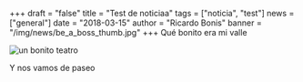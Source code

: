 +++
draft = "false"
title = "Test de noticiaa"
tags = ["noticia", "test"]
news = ["general"]
date = "2018-03-15"
author = "Ricardo Bonis"
banner = "/img/news/be_a_boss_thumb.jpg"
+++
Qué bonito era mi valle



![un bonito teatro](/img/news/amphi_UV.jpg)

Y nos vamos de paseo
